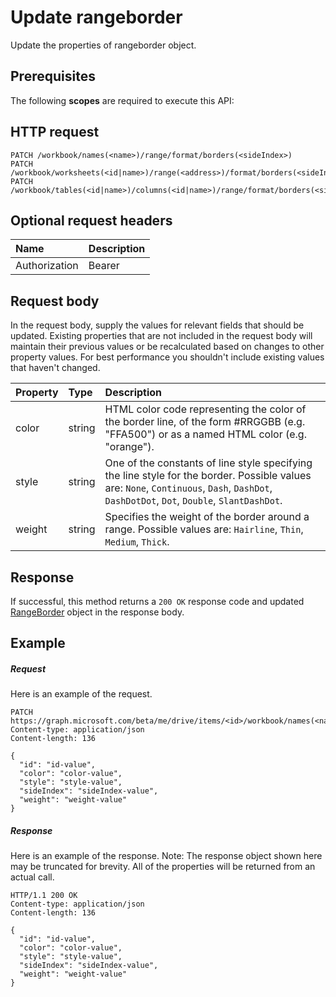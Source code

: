 # Update rangeborder

Update the properties of rangeborder object.
## Prerequisites
The following **scopes** are required to execute this API: 
## HTTP request
<!-- { "blockType": "ignored" } -->
```http
PATCH /workbook/names(<name>)/range/format/borders(<sideIndex>)
PATCH /workbook/worksheets(<id|name>)/range(<address>)/format/borders(<sideIndex>)
PATCH /workbook/tables(<id|name>)/columns(<id|name>)/range/format/borders(<sideIndex>)
```
## Optional request headers
| Name       | Description|
|:-----------|:-----------|
| Authorization  | Bearer <code>|


## Request body
In the request body, supply the values for relevant fields that should be updated. Existing properties that are not included in the request body will maintain their previous values or be recalculated based on changes to other property values. For best performance you shouldn't include existing values that haven't changed.

| Property	   | Type	|Description|
|:---------------|:--------|:----------|
|color|string|HTML color code representing the color of the border line, of the form #RRGGBB (e.g. "FFA500") or as a named HTML color (e.g. "orange").|
|style|string|One of the constants of line style specifying the line style for the border. Possible values are: `None`, `Continuous`, `Dash`, `DashDot`, `DashDotDot`, `Dot`, `Double`, `SlantDashDot`.|
|weight|string|Specifies the weight of the border around a range. Possible values are: `Hairline`, `Thin`, `Medium`, `Thick`.|

## Response
If successful, this method returns a `200 OK` response code and updated [RangeBorder](../resources/rangeborder.md) object in the response body.
## Example
##### Request
Here is an example of the request.
<!-- {
  "blockType": "request",
  "name": "update_rangeborder"
}-->
```http
PATCH https://graph.microsoft.com/beta/me/drive/items/<id>/workbook/names(<name>)/range/format/borders(<sideIndex>)
Content-type: application/json
Content-length: 136

{
  "id": "id-value",
  "color": "color-value",
  "style": "style-value",
  "sideIndex": "sideIndex-value",
  "weight": "weight-value"
}
```
##### Response
Here is an example of the response. Note: The response object shown here may be truncated for brevity. All of the properties will be returned from an actual call.
<!-- {
  "blockType": "response",
  "truncated": true,
  "@odata.type": "microsoft.graph.rangeBorder"
} -->
```http
HTTP/1.1 200 OK
Content-type: application/json
Content-length: 136

{
  "id": "id-value",
  "color": "color-value",
  "style": "style-value",
  "sideIndex": "sideIndex-value",
  "weight": "weight-value"
}
```

<!-- uuid: 8fcb5dbc-d5aa-4681-8e31-b001d5168d79
2015-10-25 14:57:30 UTC -->
<!-- {
  "type": "#page.annotation",
  "description": "Update rangeborder",
  "keywords": "",
  "section": "documentation",
  "tocPath": ""
}-->